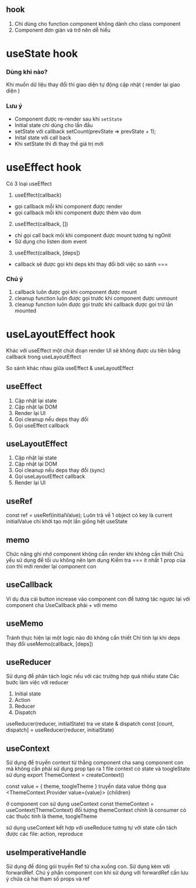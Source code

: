## hook
1. Chỉ dùng cho function component không dành cho class component
2. Component đơn giản và trở nên dễ hiểu

# useState hook
### Dùng khi nào?
Khi muốn dữ liệu thay đổi thì giao diện tự động cập nhật ( render lại giao diện )

### Lưu ý
- Component được re-render sau khi `setState`
- Initial state chỉ dùng cho lần đầu
- setState với callback 
  setCount(prevState => prevState + 1);
- Inital state với call back
- Khi setState thì đi thay thế giá trị mới

# useEffect hook
Có 3 loại useEffect
1. useEffect(callback)
- gọi callback mỗi khi component được render
- gọi callback mỗi khi component được thêm vào dom
2. useEffect(callback, [])
- chỉ gọi call back mõi khi component được mount tương tự ngOnit
- Sử dụng cho listen dom event
3. useEffect(callback, [deps])
- callback sẽ được gọi khi deps khi thay đổi bởi việc so sánh ===
### Chú ý
1. callback luôn được gọi khi component được mount
2. cleanup function luôn được gọi trước khi component được unmount
3. cleanup function luôn được gọi trước khi callback được gọi trừ lần mounted

# useLayoutEffect hook
Khác với useEffect một chút đoạn render UI sẽ không được ưu tiên bằng callback trong useLayoutEffect

So sánh khác nhau giữa useEffect & useLayoutEffect
## useEffect
1. Cập nhật lại state
2. Cập nhật lại DOM
3. Render lại UI
4. Gọi cleanup nếu deps thay đổi
5. Gọi useEffect callback

## useLayoutEffect
1. Cập nhật lại state
2. Cập nhật lại DOM
3. Gọi cleanup nếu deps thay đổi (sync)
4. Gọi useLayoutEffect callback
5. Render lại UI

## useRef
const ref = useRef(initialValue);
Luôn trả về 1 object có key là current
initialValue chỉ khởi tạo một lần giống hệt useState

## memo
Chức năng ghi nhớ component không cần render khi không cần thiết
Chủ yếu sử dụng để tối ưu không nên lạm dụng
Kiểm tra === ít nhất 1 prop của con thì mới render lại component con

## useCallback
Ví dụ đưa cái button increase vào component con để tương tác ngược lại với component cha
UseCallback phải + với memo

## useMemo
Tránh thực hiện lại một logic nào đó không cần thiết
Chỉ tính lại khi deps thay đổi
useMemo(callback, [deps])

## useReducer
Sử dụng để phân tách logic nếu với các trường hợp quá nhiều state
Các bước làm việc với reducer
1. Initial state
2. Action
3. Reducer
4. Dispatch

useReducer(reducer, initialState) tra ve state & dispatch
const [count, dispatch] = useReducer(reducer, initialState)

## useContext
Sử dụng để truyền context từ thằng component cha sang component con mà không cần phải sử dụng prop
tạo ra 1 file context có state và toogleState
sử dụng export ThemeContext = createContext()

const value = {
  theme,
  toogleTheme
}
truyền data value thông qua
<ThemeContext.Provider value={value}>
{children}
</ThemeContext>

ở component con sử dụng useContext
const themeContext = useContext(ThemeContext)
đối tượng themeContext chính là consumer có các thuộc tính là theme, toogleTheme

sử dụng useContext kết hợp với useReduce tương tự với state cần tách được các file: action, reproduce


## useImperativeHandle

Sử dụng để đóng gói truyền Ref từ cha xuống con.
Sử dụng kèm với forwardRef.
Chú ý phần component con khi sử dụng với forwardRef cần lưu ý chứa cả hai tham số props và ref